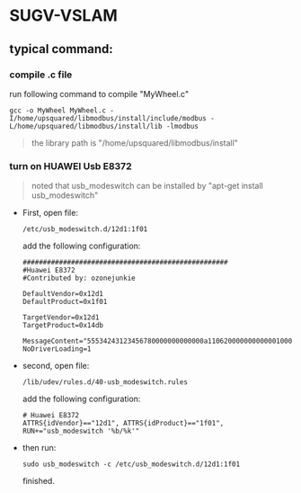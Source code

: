 # SUGV-VSLAM
## typical command:
### compile .c file

run following command to compile "MyWheel.c"

```shell
gcc -o MyWheel MyWheel.c -I/home/upsquared/libmodbus/install/include/modbus -L/home/upsquared/libmodbus/install/lib -lmodbus
```

> the library path is "/home/upsquared/libmodbus/install"



### turn on HUAWEI Usb E8372

>  noted that usb_modeswitch can be installed by "apt-get install usb_modeswitch"

- First, open file:

  ```shell
  /etc/usb_modeswitch.d/12d1:1f01
  ```

  add the following configuration:

  ```shell
  ###################################################
  #Huawei E8372
  #Contributed by: ozonejunkie
  
  DefaultVendor=0x12d1
  DefaultProduct=0x1f01
  
  TargetVendor=0x12d1
  TargetProduct=0x14db
  
  MessageContent="55534243123456780000000000000a11062000000000000100000000000000"
  NoDriverLoading=1
  ```

  

- second, open file:

  ```shell
  /lib/udev/rules.d/40-usb_modeswitch.rules
  ```

  add the following configuration:

  ```shell
  # Huawei E8372
  ATTRS{idVendor}=="12d1", ATTRS{idProduct}=="1f01", RUN+="usb_modeswitch '%b/%k'"
  ```

  

- then run:

  ```shell
  sudo usb_modeswitch -c /etc/usb_modeswitch.d/12d1:1f01
  ```

  finished.

